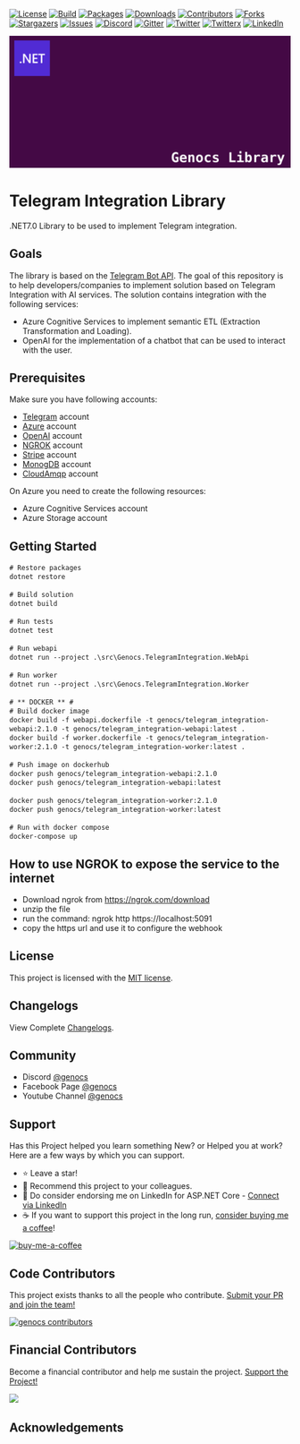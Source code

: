 <!-- PROJECT SHIELDS -->
[![License][license-shield]][license-url]
[![Build][build-shield]][build-url]
[![Packages][package-shield]][package-url]
[![Downloads][downloads-shield]][downloads-url]
[![Contributors][contributors-shield]][contributors-url]
[![Forks][forks-shield]][forks-url]
[![Stargazers][stars-shield]][stars-url]
[![Issues][issues-shield]][issues-url]
[![Discord][discord-shield]][discord-url]
[![Gitter][gitter-shield]][gitter-url]
[![Twitter][twitter-shield]][twitter-url]
[![Twitterx][twitterx-shield]][twitterx-url]
[![LinkedIn][linkedin-shield]][linkedin-url]

[license-shield]: https://img.shields.io/github/license/Genocs/telegram-integration?color=2da44e&style=flat-square
[license-url]: https://github.com/Genocs/telegram-integration/blob/main/LICENSE
[build-shield]: https://github.com/Genocs/telegram-integration/actions/workflows/build_and_test.yml/badge.svg?branch=main
[build-url]: https://github.com/Genocs/telegram-integration/actions/workflows/build_and_test.yml
[package-shield]: https://img.shields.io/badge/nuget-v.1.0.0-blue?&label=latests&logo=nuget
[package-url]: https://github.com/Genocs/telegram-integration/actions/workflows/build_and_test.yml
[downloads-shield]: https://img.shields.io/nuget/dt/Genocs.Telegram.Integration.svg?color=2da44e&label=downloads&logo=nuget
[downloads-url]: https://www.nuget.org/packages/Genocs.Telegram.Integration
[contributors-shield]: https://img.shields.io/github/contributors/Genocs/telegram-integration.svg?style=flat-square
[contributors-url]: https://github.com/Genocs/telegram-integration/graphs/contributors
[forks-shield]: https://img.shields.io/github/forks/Genocs/telegram-integration?style=flat-square
[forks-url]: https://github.com/Genocs/telegram-integration/network/members
[stars-shield]: https://img.shields.io/github/stars/Genocs/telegram-integration.svg?style=flat-square
[stars-url]: https://img.shields.io/github/stars/Genocs/telegram-integration?style=flat-square
[issues-shield]: https://img.shields.io/github/issues/Genocs/telegram-integration?style=flat-square
[issues-url]: https://github.com/Genocs/telegram-integration/issues
[discord-shield]: https://img.shields.io/discord/1106846706512953385?color=%237289da&label=Discord&logo=discord&logoColor=%237289da&style=flat-square
[discord-url]: https://discord.com/invite/fWwArnkV
[gitter-shield]: https://img.shields.io/badge/chat-on%20gitter-blue.svg
[gitter-url]: https://gitter.im/genocs/
[twitter-shield]: https://img.shields.io/twitter/follow/genocs?color=1DA1F2&label=Twitter&logo=Twitter&style=flat-square
[twitter-url]: https://twitter.com/genocs
[linkedin-shield]: https://img.shields.io/badge/-LinkedIn-black.svg?style=flat-square&logo=linkedin&colorB=555
[linkedin-url]: https://www.linkedin.com/in/giovanni-emanuele-nocco-b31a5169/
[twitterx-shield]: https://img.shields.io/twitter/url/https/twitter.com/genocs.svg?style=social
[twitterx-url]: https://twitter.com/genocs

<p align="center">
    <img src="./assets/genocs-library-logo.png" alt="icon">
</p>

# Telegram Integration Library 
.NET7.0 Library to be used to implement Telegram integration.

## Goals

The library is based on the [Telegram Bot API](https://core.telegram.org/bots/api).
The goal of this repository is to help developers/companies to implement solution based on Telegram Integration with AI services.
The solution contains integration with the following services:
 - Azure Cognitive Services to implement semantic ETL (Extraction Transformation and Loading).
 - OpenAI for the implementation of a chatbot that can be used to interact with the user.


## Prerequisites
Make sure you have following accounts:
- [Telegram](https://telegram.org/) account
- [Azure](https://azure.microsoft.com/) account
- [OpenAI](https://openai.com/) account
- [NGROK](https://ngrok.com/) account
- [Stripe](https://stripe.com/) account
- [MonogDB](https://www.mongodb.com/) account
- [CloudAmqp](https://www.cloudamqp.com/) account

On Azure you need to create the following resources:
- Azure Cognitive Services account
- Azure Storage account

## Getting Started

``` PS
# Restore packages
dotnet restore

# Build solution
dotnet build

# Run tests
dotnet test

# Run webapi
dotnet run --project .\src\Genocs.TelegramIntegration.WebApi

# Run worker
dotnet run --project .\src\Genocs.TelegramIntegration.Worker

# ** DOCKER ** #
# Build docker image
docker build -f webapi.dockerfile -t genocs/telegram_integration-webapi:2.1.0 -t genocs/telegram_integration-webapi:latest .
docker build -f worker.dockerfile -t genocs/telegram_integration-worker:2.1.0 -t genocs/telegram_integration-worker:latest .

# Push image on dockerhub
docker push genocs/telegram_integration-webapi:2.1.0
docker push genocs/telegram_integration-webapi:latest

docker push genocs/telegram_integration-worker:2.1.0
docker push genocs/telegram_integration-worker:latest

# Run with docker compose
docker-compose up
```


## How to use NGROK to expose the service to the internet

- Download ngrok from https://ngrok.com/download
- unzip the file
- run the command: ngrok http https://localhost:5091
- copy the https url and use it to configure the webhook

## License

This project is licensed with the [MIT license](LICENSE).

## Changelogs

View Complete [Changelogs](https://github.com/Genocs/microservice-template/blob/main/CHANGELOGS.md).

## Community

- Discord [@genocs](https://discord.com/invite/fWwArnkV)
- Facebook Page [@genocs](https://facebook.com/Genocs)
- Youtube Channel [@genocs](https://youtube.com/c/genocs)


## Support

Has this Project helped you learn something New? or Helped you at work?
Here are a few ways by which you can support.

- ⭐ Leave a star! 
- 🥇 Recommend this project to your colleagues.
- 🦸 Do consider endorsing me on LinkedIn for ASP.NET Core - [Connect via LinkedIn](https://www.linkedin.com/in/giovanni-emanuele-nocco-b31a5169/) 
- ☕ If you want to support this project in the long run, [consider buying me a coffee](https://www.buymeacoffee.com/genocs)!
  

[![buy-me-a-coffee](https://raw.githubusercontent.com/Genocs/blazor-template/main/assets/buy-me-a-coffee.png "buy-me-a-coffee")](https://www.buymeacoffee.com/genocs)

## Code Contributors

This project exists thanks to all the people who contribute. [Submit your PR and join the team!](CONTRIBUTING.md)

[![genocs contributors](https://contrib.rocks/image?repo=Genocs/blazor-template "genocs contributors")](https://github.com/genocs/blazor-template/graphs/contributors)

## Financial Contributors

Become a financial contributor and help me sustain the project. [Support the Project!](https://opencollective.com/genocs/contribute)

<a href="https://opencollective.com/genocs"><img src="https://opencollective.com/genocs/individuals.svg?width=890"></a>


## Acknowledgements
